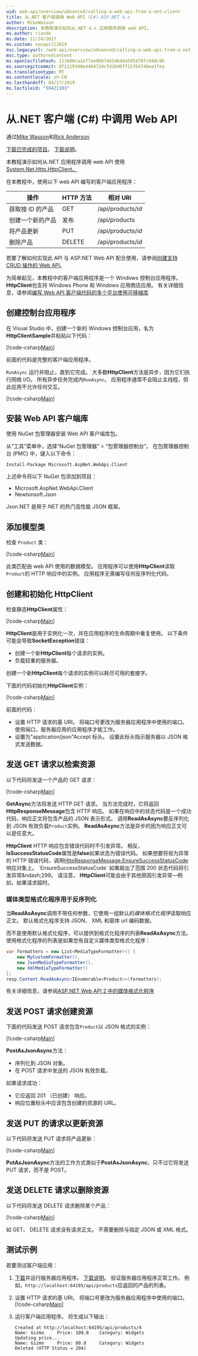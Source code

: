 ```yaml
---
uid: web-api/overview/advanced/calling-a-web-api-from-a-net-client
title: 从.NET 客户端调用 Web API (C#)-ASP.NET 4.x
author: MikeWasson
description: 本教程演示如何从.NET 4.x 应用程序调用 web API。
ms.author: riande
ms.date: 11/24/2017
ms.custom: seoapril2019
msc.legacyurl: /web-api/overview/advanced/calling-a-web-api-from-a-net-client
msc.type: authoredcontent
ms.openlocfilehash: 113600ca1e77ae9667465464da505478fc948c9b
ms.sourcegitcommit: 0f1119340e4464720cfd16d0ff15764746ea1fea
ms.translationtype: MT
ms.contentlocale: zh-CN
ms.lasthandoff: 04/17/2019
ms.locfileid: "59421103"
---
```

# <a name="call-a-web-api-from-a-net-client-c"></a>从.NET 客户端 (C#) 中调用 Web API

通过[Mike Wasson](https://github.com/MikeWasson)和[Rick Anderson](https://twitter.com/RickAndMSFT)

[下载已完成的项目](https://github.com/aspnet/AspNetDocs/tree/master/aspnet/web-api/overview/advanced/calling-a-web-api-from-a-net-client/sample)。 [下载说明](/aspnet/core/tutorials/#how-to-download-a-sample)。 

本教程演示如何从.NET 应用程序调用 web API 使用[System.Net.Http.HttpClient。](https://msdn.microsoft.com/library/system.net.http.httpclient(v=vs.110).aspx)

在本教程中，使用以下 web API 编写的客户端应用程序：

| 操作 | HTTP 方法 | 相对 URI |
| --- | --- | --- |
| 获取按 ID 的产品 | GET | /api/products/*id* |
| 创建一个新的产品 | 发布 | /api/products |
| 将产品更新 | PUT | /api/products/*id* |
| 删除产品 | DELETE | /api/products/*id* |

若要了解如何实现此 API 与 ASP.NET Web API 配合使用，请参阅[创建支持 CRUD 操作的 Web API](xref:web-api/overview/getting-started-with-aspnet-web-api/tutorial-your-first-web-api
)。

为简单起见，本教程中的客户端应用程序是一个 Windows 控制台应用程序。 **HttpClient**也支持 Windows Phone 和 Windows 应用商店应用。 有关详细信息，请参阅[编写 Web API 客户端代码的多个平台使用可移植库](https://blogs.msdn.com/b/webdev/archive/2013/07/19/writing-web-api-client-code-for-multiple-platforms-using-portable-libraries.aspx)

<a id="CreateConsoleApp"></a>
## <a name="create-the-console-application"></a>创建控制台应用程序

在 Visual Studio 中，创建一个新的 Windows 控制台应用，名为**HttpClientSample**并粘贴以下代码：

[!code-csharp[Main](calling-a-web-api-from-a-net-client/sample/client/Program.cs?name=snippet_all)]

前面的代码是完整的客户端应用程序。

`RunAsync` 运行并阻止，直到它完成。 大多数**HttpClient**方法是异步，因为它们执行网络 I/O。 所有异步任务完成内`RunAsync`。 应用程序通常不会阻止主线程，但此应用不允许任何交互。

[!code-csharp[Main](calling-a-web-api-from-a-net-client/sample/client/Program.cs?name=snippet_run)]

<a id="InstallClientLib"></a>
## <a name="install-the-web-api-client-libraries"></a>安装 Web API 客户端库

使用 NuGet 包管理器安装 Web API 客户端库包。

从“工具”菜单中，选择“NuGet 包管理器” > “包管理器控制台”。 在包管理器控制台 (PMC) 中，键入以下命令：

`Install-Package Microsoft.AspNet.WebApi.Client`

上述命令将以下 NuGet 包添加到项目：

* Microsoft.AspNet.WebApi.Client
* Newtonsoft.Json

Json.NET 是用于.NET 的热门高性能 JSON 框架。

<a id="AddModelClass"></a>
## <a name="add-a-model-class"></a>添加模型类

检查 `Product` 类：

[!code-csharp[Main](calling-a-web-api-from-a-net-client/sample/client/Program.cs?name=snippet_prod)]

此类匹配由 web API 使用的数据模型。 应用程序可以使用**HttpClient**读取`Product`的 HTTP 响应中的实例。 应用程序无需编写任何反序列化代码。

<a id="InitClient"></a>
## <a name="create-and-initialize-httpclient"></a>创建和初始化 HttpClient

检查静态**HttpClient**属性：

[!code-csharp[Main](calling-a-web-api-from-a-net-client/sample/client/Program.cs?name=snippet_HttpClient)]

**HttpClient**是用于实例化一次，并在应用程序的生命周期中重复使用。 以下条件可能会导致**SocketException**错误：

* 创建一个新**HttpClient**每个请求的实例。
* 负载较重的服务器。

创建一个新**HttpClient**每个请求的实例可以耗尽可用的套接字。

下面的代码初始化**HttpClient**实例：

[!code-csharp[Main](calling-a-web-api-from-a-net-client/sample/client/Program.cs?name=snippet5)]

前面的代码：

* 设置 HTTP 请求的基 URI。 将端口号更改为服务器应用程序中使用的端口。 使用端口，服务器应用的应用程序才能工作。
* 设置为"application/json"Accept 标头。 设置此标头指示服务器以 JSON 格式发送数据。

<a id="GettingResource"></a>
## <a name="send-a-get-request-to-retrieve-a-resource"></a>发送 GET 请求以检索资源

以下代码将发送一个产品的 GET 请求：

[!code-csharp[Main](calling-a-web-api-from-a-net-client/sample/client/Program.cs?name=snippet_GetProductAsync)]

**GetAsync**方法将发送 HTTP GET 请求。 当方法完成时，它将返回**HttpResponseMessage**包含 HTTP 响应。 如果在响应中的状态代码是一个成功代码，响应正文将包含产品的 JSON 表示形式。 调用**ReadAsAsync**要反序列化到 JSON 有效负载`Product`实例。 **ReadAsAsync**方法是异步的因为响应正文可以是任意大。

**HttpClient** HTTP 响应包含错误代码时不引发异常。 相反， **IsSuccessStatusCode**属性是**false**如果状态为错误代码。 如果想要将视为异常的 HTTP 错误代码，调用[HttpResponseMessage.EnsureSuccessStatusCode](https://msdn.microsoft.com/library/system.net.http.httpresponsemessage.ensuresuccessstatuscode(v=vs.110).aspx)响应对象上。 `EnsureSuccessStatusCode` 如果超出了范围 200 状态代码将引发异常&ndash;299。 请注意， **HttpClient**可能会由于其他原因引发异常&mdash;例如，如果请求超时。

<a id="MediaTypeFormatters"></a>
### <a name="media-type-formatters-to-deserialize"></a>媒体类型格式化程序用于反序列化

当**ReadAsAsync**调用不带任何参数，它使用一组默认的*媒体格式化程序*读取响应正文。 默认格式化程序支持 JSON、 XML 和窗体 url 编码数据。

而不是使用默认格式化程序，可以提供到格式化程序的列表**ReadAsAsync**方法。  使用格式化程序的列表是如果您有自定义媒体类型格式化程序：

```csharp
var formatters = new List<MediaTypeFormatter>() {
    new MyCustomFormatter(),
    new JsonMediaTypeFormatter(),
    new XmlMediaTypeFormatter()
};
resp.Content.ReadAsAsync<IEnumerable<Product>>(formatters);
```

有关详细信息，请参阅[ASP.NET Web API 2 中的媒体格式化程序](../formats-and-model-binding/media-formatters.md)

## <a name="sending-a-post-request-to-create-a-resource"></a>发送 POST 请求创建资源

下面的代码发送 POST 请求包含`Product`以 JSON 格式的实例：

[!code-csharp[Main](calling-a-web-api-from-a-net-client/sample/client/Program.cs?name=snippet_CreateProductAsync)]

**PostAsJsonAsync**方法：

* 序列化到 JSON 对象。
* 在 POST 请求中发送的 JSON 有效负载。

如果请求成功：

* 它应返回 201 （已创建） 响应。
* 响应位置标头中应该包含创建的资源的 URL。

<a id="PuttingResource"></a>
## <a name="sending-a-put-request-to-update-a-resource"></a>发送 PUT 的请求以更新资源

以下代码将发送 PUT 请求将产品更新：

[!code-csharp[Main](calling-a-web-api-from-a-net-client/sample/client/Program.cs?name=snippet_UpdateProductAsync)]

**PutAsJsonAsync**方法的工作方式类似于**PostAsJsonAsync**，只不过它将发送 PUT 请求，而不是 POST。

<a id="DeletingResource"></a>
## <a name="sending-a-delete-request-to-delete-a-resource"></a>发送 DELETE 请求以删除资源

以下代码将发送 DELETE 请求删除某个产品：

[!code-csharp[Main](calling-a-web-api-from-a-net-client/sample/client/Program.cs?name=snippet_DeleteProductAsync)]

如 GET、 DELETE 请求没有请求正文。 不需要删除与指定 JSON 或 XML 格式。

## <a name="test-the-sample"></a>测试示例

若要测试客户端应用：

1. [下载](https://github.com/aspnet/AspNetDocs/tree/master/aspnet/web-api/overview/advanced/calling-a-web-api-from-a-net-client/sample/server)并运行服务器应用程序。 [下载说明](/aspnet/core/tutorials/#how-to-download-a-sample)。 验证服务器应用程序正常工作。 例如，`http://localhost:64195/api/products`应返回的产品的列表。
2. 设置 HTTP 请求的基 URI。 将端口号更改为服务器应用程序中使用的端口。
    [!code-csharp[Main](calling-a-web-api-from-a-net-client/sample/client/Program.cs?name=snippet5&highlight=2)]

3. 运行客户端应用程序。 将生成以下输出：

   ```console
   Created at http://localhost:64195/api/products/4
   Name: Gizmo     Price: 100.0    Category: Widgets
   Updating price...
   Name: Gizmo     Price: 80.0     Category: Widgets
   Deleted (HTTP Status = 204)
   ```
